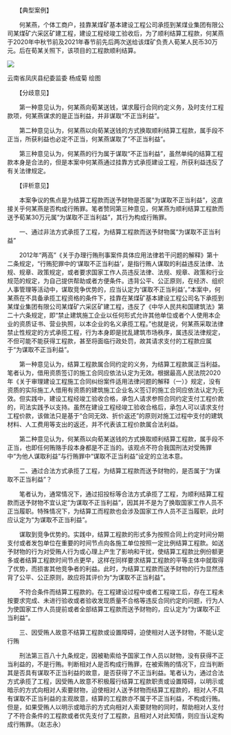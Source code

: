 　　【典型案例】

　　何某燕，个体工商户，挂靠某煤矿基本建设工程公司承揽到某煤业集团有限公司某煤矿六采区矿建工程，建设工程经竣工验收后，为了顺利结算工程款，何某燕于2020年中秋节前及2021年春节前先后两次送给该煤矿负责人荀某人民币30万元。后在荀某关照下，该项目的工程款顺利结算。

![](https://www.ccdi.gov.cn/hdjln/ywtt/202204/W020220407633261482810.jpeg)

云南省凤庆县纪委监委 杨成菊 绘图

　　【分歧意见】

　　第一种意见认为，何某燕向荀某送钱，谋求履行合同约定义务，及时支付工程款项，何某燕谋求的是正当利益，并非谋取“不正当利益”。

　　第二种意见认为，何某燕以向荀某送钱的方式换取顺利结算工程款，属手段不正当，所获利益也必定不正当，何某燕谋取了“不正当利益”。

　　第三种意见认为，何某燕的行为属于谋取“不正当利益”，虽然单纯的结算工程款本身是合法的，但是本案中何某燕通过挂靠方式承揽建设工程，所获利益违反了有关法律规定。

　　【评析意见】

　　本案争议的焦点是为结算工程款而送予财物是否属“为谋取不正当利益”，这直接关乎何某燕是否构成行贿罪。笔者赞同第三种意见，何某燕为顺利结算工程款而送予荀某30万元属“为谋取不正当利益”，其行为构成行贿罪。

　　一、通过非法方式承揽了工程，为结算工程款而送予财物属“为谋取不正当利益” 

　　2012年“两高”《关于办理行贿刑事案件具体应用法律若干问题的解释》第十二条规定，“行贿犯罪中的‘谋取不正当利益’，是指行贿人谋取的利益违反法律、法规、规章、政策规定，或者要求国家工作人员违反法律、法规、规章、政策和行业规范的规定，为自己提供帮助或者方便条件。违背公平、公正原则，在经济、组织人事管理等活动中，谋取竞争优势的，应当认定为‘谋取不正当利益’。”本案中，何某燕在不具备承揽工程资格的条件下，挂靠在某煤矿基本建设工程公司名下承揽到某煤业集团有限公司某煤矿六采区矿建工程，违反了《中华人民共和国建筑法》第二十六条规定，即“禁止建筑施工企业以任何形式允许其他单位或者个人使用本企业的资质证书、营业执照，以本企业的名义承揽工程。”也就是说，何某燕采取法律禁止性规定的方式承揽工程，行为本身即是扰乱建筑市场秩序，属违反法律规定，不但可能不能获得工程款，甚至将面临行政处罚，故其请求支付的工程款应属于“为谋取不正当利益”。

　　第一种意见认为，结算工程款属合同约定的义务，为结算工程款属正当利益。笔者认为，借用资质签订的施工合同应依法认定为无效。根据最高人民法院2020年《关于审理建设工程施工合同纠纷案件适用法律问题的解释（一）》规定，没有资质的实际施工人借用有资质的建筑施工企业名义签订的施工合同应依法认定为无效。但实践中，建设工程经竣工验收合格，承包人请求参照合同约定支付工程价款的，司法实践予以支持。虽然在建设工程经竣工验收合格后，承包人可以请求支付工程价款，该做法只是基于“合同无效、折价返还”的原则对施工过程中支付的建筑材料、人工费用等支出的返还，并不代表该工程价款属合法利益。

　　第二种意见认为，何某燕以向荀某送钱的方式换取顺利结算工程款，属手段不正当，也即任何贿赂手段本身都是不正当的。该观点不符合我国刑法对受贿罪中“为他人谋取利益”与行贿罪中“谋取不正当利益”设定的立法本意。

　　二、通过合法方式承揽了工程，为结算工程款而送予财物的，是否属于“为谋取不正当利益”？

　　笔者认为，通常情况下，通过招投标等合法方式承揽了工程，为顺利结算工程款而送予财物不宜认定“为谋取不正当利益”，因其并不是为了换取国家工作人员不正当履职。特殊情况下，为结算工而程款也会涉及国家工作人员不正当履职，此时应认定为“为谋取不正当利益”。

　　谋取到竞争优势的。实践中，结算工程款的形式多为按照合同上约定时间分期支付或者发包单位在重要的时间节点向各施工单位按照一定比例结算工程款。如送予财物的行为对受贿人行为或心理上产生了影响和干扰，使结算工程款比例份额更多或者结算工程款时间节点更早，这样在同样要求结算工程款的平等主体中就取得了优势，而损害其他竞争者的利益。此时，为结算工程款而送予财物的行为显然违背了公平、公正原则，故应将其评价为“为谋取不正当利益”。

　　不符合条件而结算工程款的。在工程建设过程中或者工程竣工后，存在工程未按要求完成、未进行验收或者验收发现质量不合格等违反合同约定的问题，行为人为使国家工作人员提前或者全部结算工程款而送予财物的，应认定为“为谋取不正当利益”。

　　三、因受贿人故意不结算工程款或设置障碍，迫使相对人送予财物，不能认定行贿

　　刑法第三百八十九条规定，因被勒索给予国家工作人员以财物，没有获得不正当利益的，不是行贿。判断相对人是否构成行贿罪，在被索贿的情况下，应当判断其是否具有谋取不正当利益的故意，是否获得了不正当利益。笔者认为，通过合法方式承揽了工程，因受贿人故意不积极履行结算工程款职责或设置障碍，以明示或暗示的方式向相对人索要财物，迫使相对人送予财物而结算工程款的，相对人不具有谋取不正当利益的主观故意，结算的工程款亦不属于不正当利益，不构成行贿。但是，如果受贿人以明示或暗示的方式向相对人索要财物的同时，帮助相对人支付了不符合条件的工程款或者优先支付了工程款，且相对人对此知情，则应当认定构成行贿罪。（赵志永）
